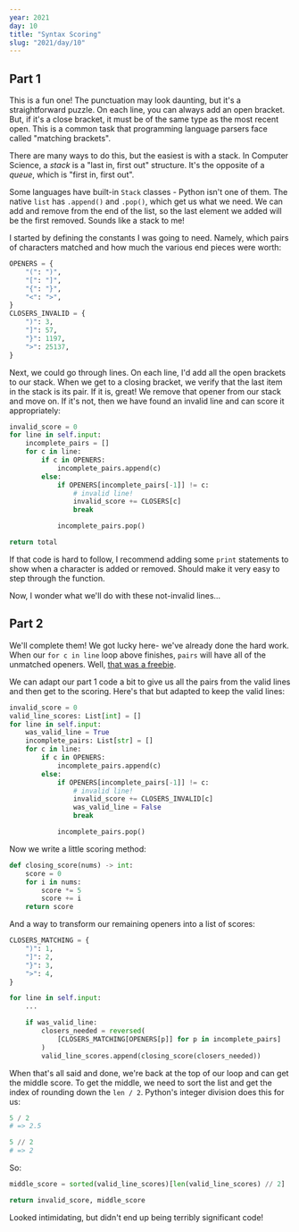 ```yaml
---
year: 2021
day: 10
title: "Syntax Scoring"
slug: "2021/day/10"
---
```


## Part 1

This is a fun one! The punctuation may look daunting, but it's a straightforward puzzle. On each line, you can always add an open bracket. But, if it's a close bracket, it must be of the same type as the most recent open. This is a common task that programming language parsers face called "matching brackets".

There are many ways to do this, but the easiest is with a stack. In Computer Science, a _stack_ is a "last in, first out" structure. It's the opposite of a _queue_, which is "first in, first out".

Some languages have built-in `Stack` classes - Python isn't one of them. The native `list` has `.append()` and `.pop()`, which get us what we need. We can add and remove from the end of the list, so the last element we added will be the first removed. Sounds like a stack to me!

I started by defining the constants I was going to need. Namely, which pairs of characters matched and how much the various end pieces were worth:

```py
OPENERS = {
    "(": ")",
    "[": "]",
    "{": "}",
    "<": ">",
}
CLOSERS_INVALID = {
    ")": 3,
    "]": 57,
    "}": 1197,
    ">": 25137,
}
```

Next, we could go through lines. On each line, I'd add all the open brackets to our stack. When we get to a closing bracket, we verify that the last item in the stack is its pair. If it is, great! We remove that opener from our stack and move on. If it's not, then we have found an invalid line and can score it appropriately:

```py
invalid_score = 0
for line in self.input:
    incomplete_pairs = []
    for c in line:
        if c in OPENERS:
            incomplete_pairs.append(c)
        else:
            if OPENERS[incomplete_pairs[-1]] != c:
                # invalid line!
                invalid_score += CLOSERS[c]
                break

            incomplete_pairs.pop()

return total
```

If that code is hard to follow, I recommend adding some `print` statements to show when a character is added or removed. Should make it very easy to step through the function.

Now, I wonder what we'll do with these not-invalid lines...

## Part 2

We'll complete them! We got lucky here- we've already done the hard work. When our `for c in line` loop above finishes, `pairs` will have all of the unmatched openers. Well, [that was a freebie](https://youtu.be/9ltqCJn7qkc?t=18).

We can adapt our part 1 code a bit to give us all the pairs from the valid lines and then get to the scoring. Here's that but adapted to keep the valid lines:

```py
invalid_score = 0
valid_line_scores: List[int] = []
for line in self.input:
    was_valid_line = True
    incomplete_pairs: List[str] = []
    for c in line:
        if c in OPENERS:
            incomplete_pairs.append(c)
        else:
            if OPENERS[incomplete_pairs[-1]] != c:
                # invalid line!
                invalid_score += CLOSERS_INVALID[c]
                was_valid_line = False
                break

            incomplete_pairs.pop()
```

Now we write a little scoring method:

```py
def closing_score(nums) -> int:
    score = 0
    for i in nums:
        score *= 5
        score += i
    return score
```

And a way to transform our remaining openers into a list of scores:

```py
CLOSERS_MATCHING = {
    ")": 1,
    "]": 2,
    "}": 3,
    ">": 4,
}

for line in self.input:
    ...

    if was_valid_line:
        closers_needed = reversed(
            [CLOSERS_MATCHING[OPENERS[p]] for p in incomplete_pairs]
        )
        valid_line_scores.append(closing_score(closers_needed))
```

When that's all said and done, we're back at the top of our loop and can get the middle score. To get the middle, we need to sort the list and get the index of rounding down the `len / 2`. Python's integer division does this for us:

```py
5 / 2
# => 2.5

5 // 2
# => 2
```

So:

```py
middle_score = sorted(valid_line_scores)[len(valid_line_scores) // 2]

return invalid_score, middle_score
```

Looked intimidating, but didn't end up being terribly significant code!
